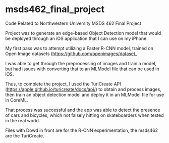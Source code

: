 # msds462_final_project
Code Related to Northwestern University MSDS 462 Final Project

Project was to generate an edge-based Object Detection model that would be deployed through an iOS application that I can use on my iPhone. 

My first pass was to attempt utilizing a Faster R-CNN model, trained on Open Image datasets (https://github.com/openimages/dataset_

I was able to get through the preprocessing of images and train a model, but had issues with converting that to an MLModel file that can be used in iOS.

Thus, to complete the project, I used the TuriCreate API (https://apple.github.io/turicreate/docs/api/) to obtain and process images, then train an object detection model and deploy it in an MLModel file for use in CoreML.

That process was successful and the app was able to detect the presence of cars and bicycles, which not falsely hitting on skateboarders when tested in the real world.

Files with Dowd in front are for the R-CNN experimentation, the msds462 are the TuriCreate.
